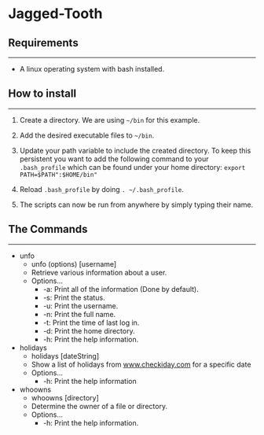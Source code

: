 # Jagged-Tooth

## Requirements
----
* A linux operating system with bash installed.

## How to install
----
1. Create a directory. We are using `~/bin` for this example.

1. Add the desired executable files to `~/bin`.

1. Update your path variable to include the created directory. To keep this persistent you want to add the following command to your `.bash_profile` which can be found under your home directory:
`export PATH=$PATH":$HOME/bin"`

1. Reload `.bash_profile` by doing `. ~/.bash_profile`.

1. The scripts can now be run from anywhere by simply typing their name.

## The Commands
----
* unfo
  * unfo (options) [username]
  * Retrieve various information about a user.
  * Options...
    * -a: Print all of the information (Done by default).
    * -s: Print the status.
    * -u: Print the username.
    * -n: Print the full name.
    * -t: Print the time of last log in.
    * -d: Print the home directory.
    * -h: Print the help information.
* holidays
  * holidays [dateString]
  * Show a list of holidays from www.checkiday.com for a specific date
  * Options...
    * -h: Print the help information
* whoowns
  * whoowns [directory]
  * Determine the owner of a file or directory.
  * Options...
    * -h: Print the help information.
